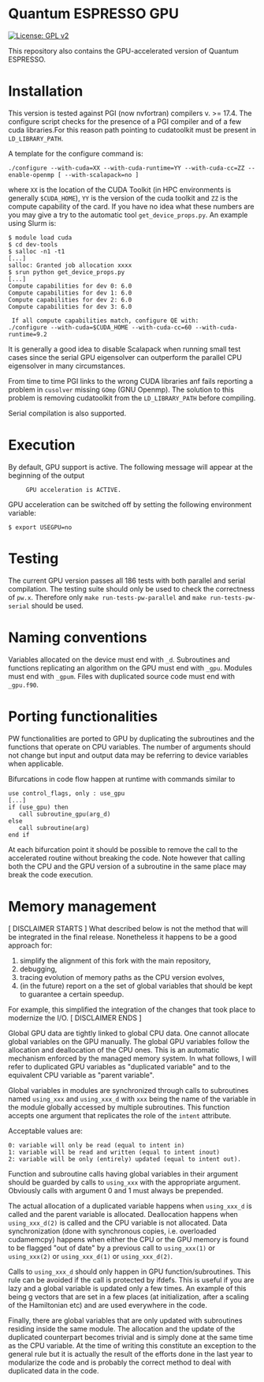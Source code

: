 Quantum ESPRESSO GPU
====================

[![License: GPL v2](https://img.shields.io/badge/License-GPL%20v2-blue.svg)](https://www.gnu.org/licenses/old-licenses/gpl-2.0.en.html)

This repository also contains the GPU-accelerated version of Quantum ESPRESSO.

Installation
============

This version is tested against PGI (now nvfortran) compilers v. >= 17.4. 
The configure script checks for the presence of a PGI compiler and of a few 
cuda libraries.For this reason path pointing to cudatoolkit must be present
in `LD_LIBRARY_PATH`.

A template for the configure command is:

```
./configure --with-cuda=XX --with-cuda-runtime=YY --with-cuda-cc=ZZ --enable-openmp [ --with-scalapack=no ]
```

where `XX` is the location of the CUDA Toolkit (in HPC environments is 
generally `$CUDA_HOME`), `YY` is the version of the cuda toolkit and `ZZ`
is the compute capability of the card. 
If you have no idea what these numbers are you may give a try to the
automatic tool `get_device_props.py`. An example using Slurm is:

```
$ module load cuda
$ cd dev-tools
$ salloc -n1 -t1
[...]
salloc: Granted job allocation xxxx
$ srun python get_device_props.py
[...]
Compute capabilities for dev 0: 6.0
Compute capabilities for dev 1: 6.0
Compute capabilities for dev 2: 6.0
Compute capabilities for dev 3: 6.0

 If all compute capabilities match, configure QE with:
./configure --with-cuda=$CUDA_HOME --with-cuda-cc=60 --with-cuda-runtime=9.2
```

It is generally a good idea to disable Scalapack when running small test
cases since the serial GPU eigensolver can outperform the parallel CPU
eigensolver in many circumstances.

From time to time PGI links to the wrong CUDA libraries anf fails reporting
a problem in `cusolver` missing `GOmp` (GNU Openmp). The solution to this
problem is removing cudatoolkit from the `LD_LIBRARY_PATH` before compiling.

Serial compilation is also supported.

Execution
=========

By default, GPU support is active. The following message will appear at
the beginning of the output

```
     GPU acceleration is ACTIVE.
```

GPU acceleration can be switched off by setting the following environment
variable:

```
$ export USEGPU=no
```


Testing
=======

The current GPU version passes all 186 tests with both parallel and serial
compilation. The testing suite should only be used to check the correctness of `pw.x`.
Therefore only `make run-tests-pw-parallel` and `make run-tests-pw-serial`
should be used.

Naming conventions
==================

Variables allocated on the device must end with `_d`.
Subroutines and functions replicating an algorithm on the GPU must end with `_gpu`.
Modules must end with `_gpum`.
Files with duplicated source code must end with `_gpu.f90`.

Porting functionalities
=======================

PW functionalities are ported to GPU by duplicating the subroutines and
the functions that operate on CPU variables.
The number of arguments should not change but input and output data may
be referring to device variables when applicable.

Bifurcations in code flow happen at runtime with commands similar to

```
use control_flags, only : use_gpu
[...]
if (use_gpu) then
   call subroutine_gpu(arg_d)
else
   call subroutine(arg)
end if
```

At each bifurcation point it should be possible to remove the call to the
accelerated routine without breaking the code. Note however that calling
both the CPU and the GPU version of a subroutine in the same place may
break the code execution.


Memory management
=================

[ DISCLAIMER STARTS ]
What described below is not the method that will be integrated
in the final release. Nonetheless it happens to be a good approach for:

1) simplify the alignment of this fork with the main repository,
2) debugging,
3) tracing evolution of memory paths as the CPU version evolves,
4) (in the future) report on a the set of global variables that should be 
   kept to guarantee a certain speedup.

For example, this simplified the integration of the changes that took
place to modernize the I/O.
[ DISCLAIMER ENDS ]


Global GPU data are tightly linked to global CPU data. One cannot allocate
global variables on the GPU manually. The global GPU variables follow the
allocation and deallocation of the CPU ones. This is an automatic mechanism
enforced by the managed memory system. In what follows, I will refer to 
duplicated GPU variables as "duplicated variable" and to the equivalent
CPU variable as "parent variable".

Global variables in modules are synchronized through calls to subroutines
named `using_xxx` and `using_xxx_d` with `xxx` being the name of the variable
in the module globally accessed by multiple subroutines.
This function accepts one argument that replicates the role of the `intent`
attribute.

Acceptable values are:
```
0: variable will only be read (equal to intent in)
1: variable will be read and written (equal to intent inout)
2: variable will be only (entirely) updated (equal to intent out).
```

Function and subroutine calls having global variables in their argument
should be guarded by calls to `using_xxx` with the appropriate argument.
Obviously calls with argument 0 and 1 must always be prepended.


The actual allocation of a duplicated variable happens when `using_xxx_d`
is called and the parent variable is allocated.
Deallocation happens when `using_xxx_d(2)` is called and the CPU variable
is not allocated.
Data synchronization (done with synchronous copies, i.e. overloaded cudamemcpy)
happens when either the CPU or the GPU memory is found to be flagged
"out of date" by a previous call to `using_xxx(1)` or `using_xxx(2)`
or `using_xxx_d(1)` or `using_xxx_d(2)`.

Calls to `using_xxx_d` should only happen in GPU function/subroutines.
This rule can be avoided if the call is protected by ifdefs.
This is useful if you are lazy and a global variable is updated only a few times.
An example of this being g vectors that are set in a few places (at
initialization, after a scaling of the Hamiltonian etc) and are used
everywhere in the code.

Finally, there are global variables that are only updated with subroutines
residing inside the same module. The allocation and the update of the
duplicated counterpart becomes trivial and is simply done at the same time
as the CPU variable. At the time of writing this constitute an exception
to the general rule but it is actually the result of the efforts done in
the last year to modularize the code and is probably the correct method
to deal with duplicated data in the code.
